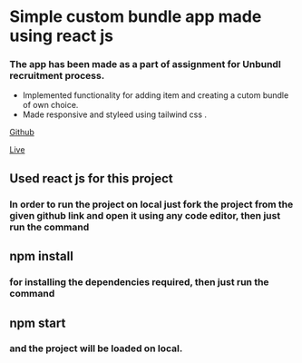 # Simple custom bundle app made using react js
### The app has been made as a part of assignment for Unbundl recruitment process.

- Implemented functionality for adding item and creating a cutom bundle of own choice.
- Made responsive and styleed using tailwind css .

[Github](https://github.com/amaanraaz/unbundl_customcart)


[Live](https://unbundl-customcart.vercel.app/)

## Used react js for this project 
### In order to run the project on local just fork the project from the given github link and open it using any code editor, then just run the command
## npm install 
### for installing the dependencies required, then just run the command 
## npm start 
### and the project will be loaded on local.
